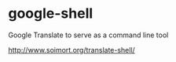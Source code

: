 google-shell
====================

Google Translate to serve as a command line tool

http://www.soimort.org/translate-shell/
